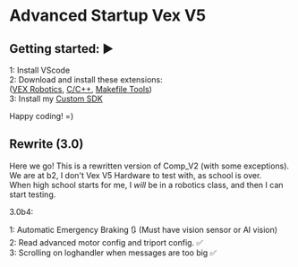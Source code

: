 # Advanced Startup Vex V5

## Getting started: ▶️

1: Install VScode  
2: Download and install these extensions:  
([VEX Robotics](https://marketplace.visualstudio.com/items?itemName=VEXRobotics.vexcode), [C/C++](https://marketplace.visualstudio.com/items?itemName=ms-vscode.cpptools), [Makefile Tools](https://marketplace.visualstudio.com/items?itemName=ms-vscode.makefile-tools))  
3: Install my [Custom SDK](https://github.com/RanchoDVT/Vex-SDK)

Happy coding! =)  

## Rewrite (3.0)

Here we go! This is a rewritten version of Comp_V2 (with some exceptions).  
We are at b2, I don't Vex V5 Hardware to test with, as school is over.  
When high school starts for me, I *will* be in a robotics class, and then I can start testing.

3.0b4:

1: Automatic Emergency Braking 🔃 (Must have vision sensor or AI vision)  
2: Read advanced motor config and triport config. ✅  
3: Scrolling on loghandler when messages are too big ✅  
